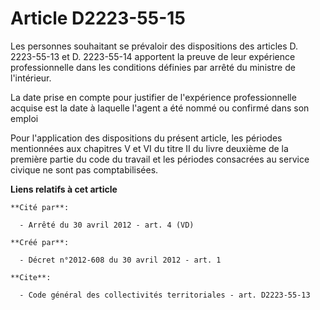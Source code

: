 # Article D2223-55-15

Les personnes souhaitant se prévaloir des dispositions des articles D. 2223-55-13 et D. 2223-55-14 apportent la preuve de
leur expérience professionnelle dans les conditions définies par arrêté du ministre de l'intérieur. 

La date prise en compte pour justifier de l'expérience professionnelle acquise est la date à laquelle l'agent a été nommé ou
confirmé dans son emploi 

Pour l'application des dispositions du présent article, les périodes mentionnées aux chapitres V et VI du titre II du livre
deuxième de la première partie du code du travail et les périodes consacrées au service civique ne sont pas comptabilisées.

**Liens relatifs à cet article**

	**Cité par**:

	  - Arrêté du 30 avril 2012 - art. 4 (VD)

	**Créé par**:

	  - Décret n°2012-608 du 30 avril 2012 - art. 1

	**Cite**:

	  - Code général des collectivités territoriales - art. D2223-55-13
